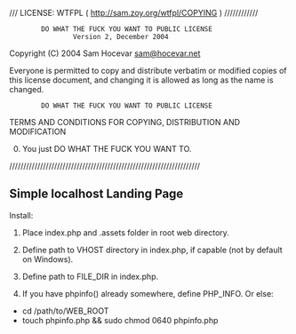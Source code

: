 /// LICENSE: WTFPL ( http://sam.zoy.org/wtfpl/COPYING ) ////////////

            DO WHAT THE FUCK YOU WANT TO PUBLIC LICENSE
                    Version 2, December 2004

 Copyright (C) 2004 Sam Hocevar <sam@hocevar.net>

 Everyone is permitted to copy and distribute verbatim or modified
 copies of this license document, and changing it is allowed as long
 as the name is changed.

            DO WHAT THE FUCK YOU WANT TO PUBLIC LICENSE
   TERMS AND CONDITIONS FOR COPYING, DISTRIBUTION AND MODIFICATION

  0. You just DO WHAT THE FUCK YOU WANT TO.

////////////////////////////////////////////////////////////////////


Simple localhost Landing Page
------------------------------

Install:

1) Place index.php and .assets folder in root web directory.

2) Define path to VHOST directory in index.php, if capable (not by default on Windows).

3) Define path to FILE_DIR in index.php.

4) If you have phpinfo() already somewhere, define PHP_INFO. Or else:
+  cd /path/to/WEB_ROOT
+  touch phpinfo.php && sudo chmod 0640 phpinfo.php

